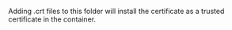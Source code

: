 Adding .crt files to this folder will install the certificate as a trusted certificate in the container.